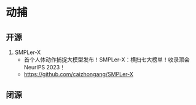 # 动捕

## 开源
1. SMPLer-X
    - 首个人体动作捕捉大模型发布！SMPLer-X：横扫七大榜单！收录顶会NeurIPS 2023！
    - https://github.com/caizhongang/SMPLer-X

## 闭源